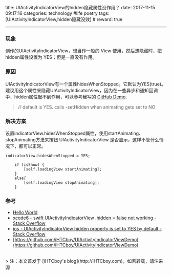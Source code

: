 title: UIActivityIndicatorView的hidden隐藏属性没作用？
date: 2017-11-15 09:17:16
categories: technology #life poetry
tags: [UIActivityIndicatorView,hidden隐藏没效]  # <!--more-->
reward: true

---

### 现象

创作的UIActivityIndicatorView，想当作一般的 View 使用，然后想隐藏时，把hidden属性设置为 YES；但是一直没有作用。

### 原因
UIActivityIndicatorView有一个属性hidesWhenStopped。它默认为YES(true)。建议用这个属性来隐藏UIActivityIndicatorView，因为在一些异步和通知回调中，hidden属性起不到作用，可以参考我写的 [GitHub Demo](https://github.com/iHTCboy/UIActivityIndicatorViewDemo).

>// default is YES. calls -setHidden when animating gets set to NO

 <!--more-->

### 解决方案
设置indicatorView.hidesWhenStopped属性，使用startAnimating、stopAnimating方法来按钮 UIActivityIndicatorView 是否显示，这样不管什么情况下，都可以正常。

```
indicatorView.hidesWhenStopped = YES;
```

```
    if (isShow) {
        [self.loadingView startAnimating];
    }
    else{
        [self.loadingView stopAnimating];
    }
```


### 参考
- [Hello World](https://github.com/iHTCboy/HelloWorld)
- [xcode6 - swift UIActivityIndicatorView .hidden = false not working - Stack Overflow](https://stackoverflow.com/questions/25745172/swift-uiactivityindicatorview-hidden-false-not-working)
- [ios - UIActivityIndicatorView hidden property is set to YES by default - Stack Overflow](https://stackoverflow.com/questions/29948983/uiactivityindicatorview-hidden-property-is-set-to-yes-by-default/29952413)
- [https://github.com/iHTCboy/UIActivityIndicatorViewDemo](https://github.com/iHTCboy/UIActivityIndicatorViewDemo)



<br>
> 注：本文首发于 [iHTCboy's blog](http://iHTCboy.com)，如若转载，请注来源


